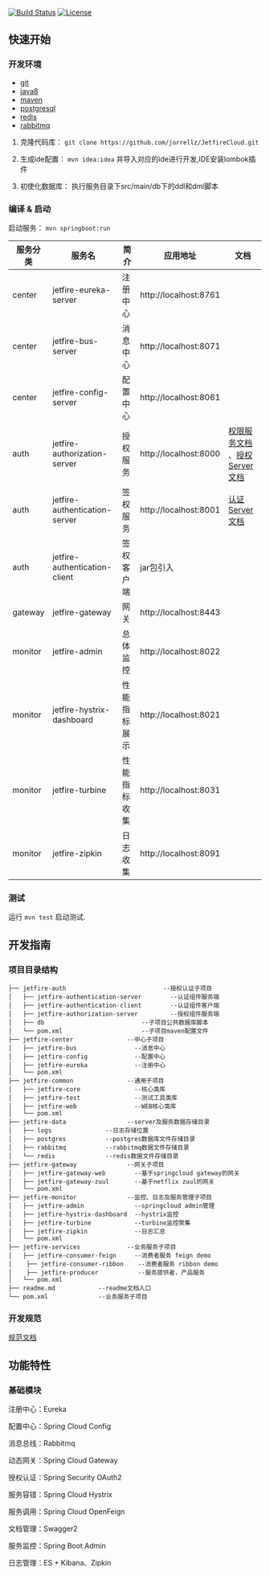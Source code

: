 [![Build Status](https://travis-ci.org/jorrellz/JetfireCloud.svg?branch=master)](https://travis-ci.org/jorrellz/JetfireCloud)
[![License](https://img.shields.io/badge/License-Apache%202.0-blue.svg)](https://opensource.org/licenses/Apache-2.0)


## 快速开始

### 开发环境

- [git](https://git-scm.com/)
- [java8](http://www.oracle.com/technetwork/java/javase/downloads/index.html) 
- [maven](http://maven.apache.org/) 
- [postgresql](http://www.postgresql.org/)
- [redis](http://redis.io/download)
- [rabbitmq](http://rabbitmq.io/download)

1. 克隆代码库： `git clone https://github.com/jorrellz/JetfireCloud.git`

2. 生成ide配置： `mvn idea:idea` 并导入对应的ide进行开发,IDE安装lombok插件

3. 初使化数据库： 执行服务目录下src/main/db下的ddl和dml脚本

### 编译 & 启动

启动服务： `mvn springboot:run` 

| 服务分类  | 服务名                     |   简介     |  应用地址                | 文档 |
|----------|---------------------------|-----------|-------------------------|------|
|  center  | jetfire-eureka-server             | 注册中心   |  http://localhost:8761  |      |
|  center  | jetfire-bus-server                | 消息中心   |  http://localhost:8071  |      |
|  center  | jetfire-config-server             | 配置中心   |  http://localhost:8061  |      |
|  auth    | jetfire-authorization-server      | 授权服务   |  http://localhost:8000  | [权限服务文档](./jetfire-auth) 、[授权Server文档](./jetfire-auth/jetfire-authorization-server)     |
|  auth    | jetfire-authentication-server     | 签权服务   |  http://localhost:8001  | [认证Server文档](./jetfire-auth/jetfire-authentication-server)    |
|  auth    | jetfire-authentication-client     | 签权客户端  |  jar包引入              |      |
|  gateway | jetfire-gateway                   | 网关       |  http://localhost:8443  |      |
|  monitor | jetfire-admin                     | 总体监控    |  http://localhost:8022  |      |
|  monitor | jetfire-hystrix-dashboard         | 性能指标展示 |  http://localhost:8021  |      |
|  monitor | jetfire-turbine                   | 性能指标收集 |  http://localhost:8031  |      |
|  monitor | jetfire-zipkin                    | 日志收集     |  http://localhost:8091 |      |


### 测试

运行 `mvn test` 启动测试.


## 开发指南

### 项目目录结构

```
├── jetfire-auth                           --授权认证子项目
│   ├── jetfire-authentication-server        --认证组件服务端 
│   ├── jetfire-authentication-client        --认证组件客户端 
│   ├── jetfire-authorization-server         --授权组件服务端
│   ├── db                           --子项目公共数据库脚本
│   └── pom.xml                      --子项目maven配置文件
├── jetfire-center               --中心子项目
│   ├── jetfire-bus                --消息中心
│   ├── jetfire-config             --配置中心
│   ├── jetfire-eureka             --注册中心 
│   └── pom.xml
├── jetfire-common               --通用子项目
│   ├── jetfire-core               --核心类库
│   ├── jetfire-test               --测试工具类库
│   ├── jetfire-web                --WEB核心类库
│   └── pom.xml          
├── jetfire-data                 --server及服务数据存储目录
│   ├── logs               --日志存储位置
│   ├── postgres           --postgres数据库文件存储目录 
│   ├── rabbitmq           --rabbitmq数据文件存储目录
│   └── redis              --redis数据文件存储目录
├── jetfire-gateway              --网关子项目  
│   ├── jetfire-gateway-web        --基于springcloud gateway的网关
│   ├── jetfire-gateway-zuul       --基于netflix zuul的网关
│   └── pom.xml
├── jetfire-monitor              --监控、日志及服务管理子项目
│   ├── jetfire-admin              --springcloud admin管理
│   ├── jetfire-hystrix-dashboard  --hystrix监控
│   ├── jetfire-turbine            --turbine监控聚集 
│   ├── jetfire-zipkin             --日志汇总
│   └── pom.xml
├── jetfire-services             --业务服务子项目
│   ├── jetfire-consumer-feign     --消费者服务 feign demo
│    ├── jetfire-consumer-ribbon    --消费者服务 ribbon demo 
│    ├── jetfire-producer           --服务提供者，产品服务
│   └── pom.xml
├── readme.md            --readme文档入口
└── pom.xml              --业务服务子项目
```


### 开发规范

[规范文档](docs/pattern.md)


## 功能特性

### 基础模块

注册中心：Eureka

配置中心：Spring Cloud Config

消息总线：Rabbitmq

动态网关：Spring Cloud Gateway

授权认证：Spring Security OAuth2

服务容错：Spring Cloud Hystrix

服务调用：Spring Cloud OpenFeign

文档管理：Swagger2

服务监控：Spring Boot Admin

日志管理：ES + Kibana、Zipkin

